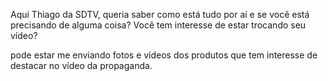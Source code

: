 Aqui Thiago da SDTV, queria saber como está tudo por aí e se você está precisando de alguma coisa?
Você tem interesse de estar trocando seu vídeo?

pode estar me enviando fotos e vídeos dos produtos que tem interesse de destacar no vídeo da propaganda.
   
